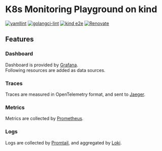 # K8s Monitoring Playground on kind

[![yamllint](https://github.com/YunosukeY/k8s-monitoring-playground/actions/workflows/yamllint.yaml/badge.svg?branch=master&event=push)](https://github.com/YunosukeY/k8s-monitoring-playground/actions/workflows/yamllint.yaml)
[![golangci-lint](https://github.com/YunosukeY/k8s-monitoring-playground/actions/workflows/golangci-lint.yml/badge.svg?branch=master&event=push)](https://github.com/YunosukeY/k8s-monitoring-playground/actions/workflows/golangci-lint.yml)
[![kind e2e](https://github.com/YunosukeY/k8s-monitoring-playground/actions/workflows/kind-e2e.yaml/badge.svg?branch=master&event=push)](https://github.com/YunosukeY/k8s-monitoring-playground/actions/workflows/kind-e2e.yaml)
[![Renovate](https://img.shields.io/badge/renovate-enabled-brightgreen.svg)](https://renovatebot.com)

## Features

### Dashboard

Dashboard is provided by [Grafana](https://grafana.com).<br>
Following resources are added as data sources.

### Traces

Traces are measured in OpenTelemetry format, and sent to [Jaeger](https://www.jaegertracing.io).

### Metrics

Metrics are collected by [Prometheus](https://prometheus.io).

### Logs

Logs are collected by [Promtail](https://grafana.com/docs/loki/latest/clients/promtail), and aggregated by [Loki](https://grafana.com/oss/loki).
